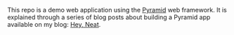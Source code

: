 This repo is a demo web application using the [Pyramid](https://pylonsproject.org/)
web framework. It is explained through a series of blog posts about building a Pyramid
app available on my blog:
[Hey, Neat](http://heyneat.ca/stories/building-a-large-scale-pyramid-application/).
